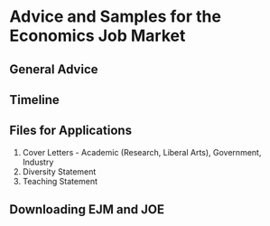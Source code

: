 # Advice and Samples for the Economics Job Market

## General Advice

## Timeline




## Files for Applications
1. Cover Letters - Academic (Research, Liberal Arts), Government, Industry
1. Diversity Statement
1. Teaching Statement



## Downloading EJM and JOE
